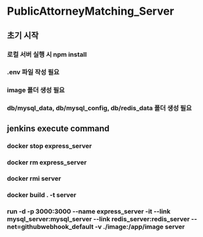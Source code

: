 # PublicAttorneyMatching_Server
## 초기 시작
### 로컬 서버 실행 시 npm install
### .env 파일 작성 필요
### image 폴더 생성 필요
### db/mysql_data, db/mysql_config, db/redis_data 폴더 생성 필요 

## jenkins execute command
### docker stop express_server
### docker rm express_server
### docker rmi server
### docker build . -t server
### run -d -p 3000:3000 --name express_server -it --link mysql_server:mysql_server --link redis_server:redis_server --net=githubwebhook_default -v ./image:/app/image server
